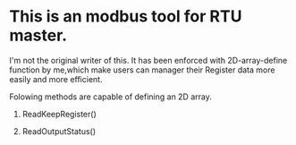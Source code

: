 # This is an modbus tool for RTU master.
I'm not the original writer of this.
It has been enforced with 2D-array-define function by me,which make users can manager their Register data more easily and more efficient.

Folowing methods are capable of defining an 2D array.

1. ReadKeepRegister()

2. ReadOutputStatus()


